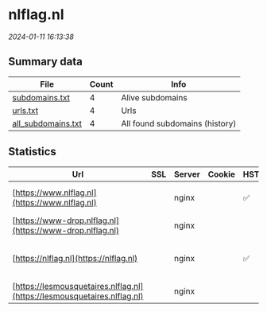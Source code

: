 # nlflag.nl
*2024-01-11 16:13:38*
## Summary data
| File       | Count | Info |
|------------|-------|------|
|[subdomains.txt](/data/nlflag.nl/subdomains.txt)|4|Alive subdomains|
|[urls.txt](/data/nlflag.nl/urls.txt)|4|Urls|
|[all_subdomains.txt](/data/nlflag.nl/all_subdomains.txt)|4|All found subdomains (history)|
## Statistics
| Url | SSL | Server | Cookie | HSTS | CSP | XFO | XXP | RP | Tech |Title |
|------------|-------|------|------|------|------|------|------|------|------|------|
|[https://www.nlflag.nl](https://www.nlflag.nl)| |nginx| |:white_check_mark: | | 1:white_check_mark: | 2:white_check_mark: | 3:white_check_mark: |HSTS Nginx|301 Moved Perman...|
|[https://www-drop.nlflag.nl](https://www-drop.nlflag.nl)| |nginx| | | | | | 3:white_check_mark: |Nginx||
|[https://nlflag.nl](https://nlflag.nl)| |nginx| |:white_check_mark: | | 1:white_check_mark: | 2:white_check_mark: | 3:white_check_mark: |Drupal:9 HSTS Nginx PHP|Flying the Dutch...|
|[https://lesmousquetaires.nlflag.nl](https://lesmousquetaires.nlflag.nl)| |nginx| | | | | | 3:white_check_mark: |Nginx||